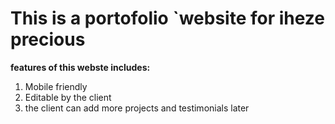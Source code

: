 # This is a portofolio `website for iheze precious

**features of this webste includes:**

1. Mobile friendly
2. Editable by the client
3. the client can add more projects and testimonials later
